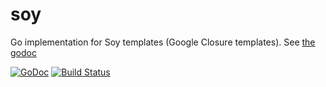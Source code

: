 soy
===

Go implementation for Soy templates (Google Closure templates).  See [the godoc](http://godoc.org/github.com/robfig/soy)

[![GoDoc](http://godoc.org/github.com/robfig/soy?status.png)](http://godoc.org/github.com/robfig/soy)
[![Build Status](https://travis-ci.org/robfig/soy.png?branch=master)](https://travis-ci.org/robfig/soy)
